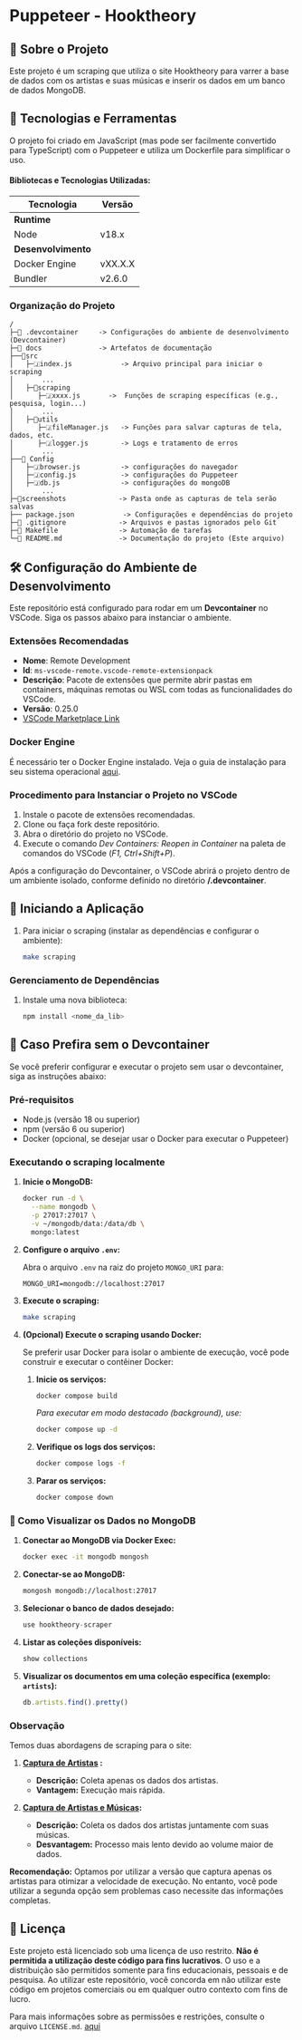 # Puppeteer - Hooktheory

## 📖 Sobre o Projeto
Este projeto é um scraping que utiliza o site Hooktheory para varrer a base de dados com os artistas e suas músicas e inserir os dados em um banco de dados MongoDB.


## 🚀 Tecnologias e Ferramentas
O projeto foi criado em JavaScript (mas pode ser facilmente convertido para TypeScript) com o Puppeteer e utiliza um Dockerfile para simplificar o uso.

#### Bibliotecas e Tecnologias Utilizadas:
| Tecnologia           | Versão    |
|----------------------|-----------|
| **Runtime**           |           |
| Node                  | v18.x     |
| **Desenvolvimento**   |           |
| Docker Engine         | vXX.X.X   |
| Bundler               | v2.6.0    |

### Organização do Projeto

```
/
├─📁 .devcontainer     -> Configurações do ambiente de desenvolvimento (Devcontainer)
├─📁 docs              -> Artefatos de documentação
├──📁src
│   ├─🇯index.js            -> Arquivo principal para iniciar o scraping
│       ...
│   ├─📁scraping
│      ├─🇯xxxx.js       ->  Funções de scraping específicas (e.g., pesquisa, login...)
│       ...
│   ├─📁utils             
│      ├─🇯fileManager.js   -> Funções para salvar capturas de tela, dados, etc.
│      ├─🇯logger.js        -> Logs e tratamento de erros
│       ...
├──📁 Config
│   ├─🇯browser.js          -> configurações do navegador
│   ├─🇯config.js           -> configurações do Puppeteer
│   ├─🇯db.js               -> configurações do mongoDB
│       ...
├─📁screenshots             -> Pasta onde as capturas de tela serão salvas
├── package.json            -> Configurações e dependências do projeto
├─📄 .gitignore             -> Arquivos e pastas ignorados pelo Git
├─📄 Makefile               -> Automação de tarefas
└─📄 README.md              -> Documentação do projeto (Este arquivo)
```

## 🛠️ Configuração do Ambiente de Desenvolvimento

Este repositório está configurado para rodar em um **Devcontainer** no VSCode. Siga os passos abaixo para instanciar o ambiente.

### Extensões Recomendadas

- **Nome**: Remote Development
- **Id**: `ms-vscode-remote.vscode-remote-extensionpack`
- **Descrição**: Pacote de extensões que permite abrir pastas em containers, máquinas remotas ou WSL com todas as funcionalidades do VSCode.
- **Versão**: 0.25.0
- [VSCode Marketplace Link](https://marketplace.visualstudio.com/items?itemName=ms-vscode-remote.vscode-remote-extensionpack)

### Docker Engine

É necessário ter o Docker Engine instalado. Veja o guia de instalação para seu sistema operacional [aqui](https://docs.docker.com/engine/install/).

### Procedimento para Instanciar o Projeto no VSCode

1. Instale o pacote de extensões recomendadas.
2. Clone ou faça fork deste repositório.
3. Abra o diretório do projeto no VSCode.
4. Execute o comando _Dev Containers: Reopen in Container_ na paleta de comandos do VSCode (_F1, Ctrl+Shift+P_).

Após a configuração do Devcontainer, o VSCode abrirá o projeto dentro de um ambiente isolado, conforme definido no diretório **/.devcontainer**.

## 🚀 Iniciando a Aplicação

1. Para iniciar o scraping (instalar as dependências e configurar o ambiente):
    ```sh
    make scraping
    ```

### Gerenciamento de Dependências

1. Instale uma nova biblioteca:
    ```sh
    npm install <nome_da_lib>
    ```

## 📖 Caso Prefira sem o Devcontainer

Se você preferir configurar e executar o projeto sem usar o devcontainer, siga as instruções abaixo:

### Pré-requisitos

- Node.js (versão 18 ou superior)
- npm (versão 6 ou superior)
- Docker (opcional, se desejar usar o Docker para executar o Puppeteer)


### Executando o scraping localmente 

1. **Inicie o MongoDB:**

    ```sh
    docker run -d \
      --name mongodb \
      -p 27017:27017 \
      -v ~/mongodb/data:/data/db \
      mongo:latest
    ```

2. **Configure o arquivo `.env`:**

    Abra o arquivo `.env` na raiz do projeto `MONGO_URI` para:

    ```env
    MONGO_URI=mongodb://localhost:27017
    ```

3. **Execute o scraping:**

    ```sh
    make scraping
    ```

4. **(Opcional) Execute o scraping usando Docker:**

    Se preferir usar Docker para isolar o ambiente de execução, você pode construir e executar o contêiner Docker:

    1. **Inicie os serviços:**

        ```sh
        docker compose build
        ```

        *Para executar em modo destacado (background), use:*

        ```sh
        docker compose up -d
        ```

    2. **Verifique os logs dos serviços:**

        ```sh
        docker compose logs -f
        ```

    3. **Parar os serviços:**

        ```sh
        docker compose down
        ```

### 📖 Como Visualizar os Dados no MongoDB

1. **Conectar ao MongoDB via Docker Exec:**
    ```sh
    docker exec -it mongodb mongosh
    ```

2. **Conectar-se ao MongoDB:**
    ```sh
    mongosh mongodb://localhost:27017
    ```

3. **Selecionar o banco de dados desejado:**

    ```javascript
    use hooktheory-scraper
    ```

4. **Listar as coleções disponíveis:**
    ```javascript
    show collections
    ```

5. **Visualizar os documentos em uma coleção específica (exemplo: `artists`):**
    ```javascript
    db.artists.find().pretty()
    ```

### Observação

Temos duas abordagens de scraping para o site:

1. **[Captura de Artistas](src/scraping/artists-scraper.js) :** 
   - **Descrição:** Coleta apenas os dados dos artistas.
   - **Vantagem:** Execução mais rápida.
   
2. **[Captura de Artistas e Músicas](src/scraping/artists-scraper-song.js):**
   - **Descrição:** Coleta os dados dos artistas juntamente com suas músicas.
   - **Desvantagem:** Processo mais lento devido ao volume maior de dados.

**Recomendação:** Optamos por utilizar a versão que captura apenas os artistas para otimizar a velocidade de execução. No entanto, você pode utilizar a segunda opção sem problemas caso necessite das informações completas.

## 📄 Licença

Este projeto está licenciado sob uma licença de uso restrito. **Não é permitida a utilização deste código para fins lucrativos**. O uso e a distribuição são permitidos somente para fins educacionais, pessoais e de pesquisa. Ao utilizar este repositório, você concorda em não utilizar este código em projetos comerciais ou em qualquer outro contexto com fins de lucro.

Para mais informações sobre as permissões e restrições, consulte o arquivo `LICENSE.md`. [aqui](docs/LICENSE.md)

